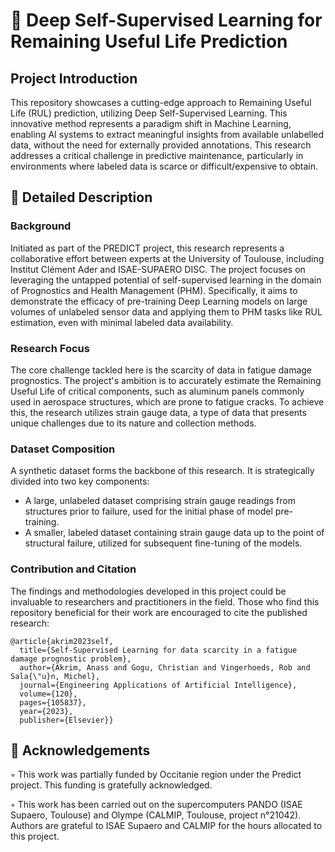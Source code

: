 # 🚀 Deep Self-Supervised Learning for Remaining Useful Life Prediction

## Project Introduction
This repository showcases a cutting-edge approach to Remaining Useful Life (RUL) prediction, utilizing Deep Self-Supervised Learning. This innovative method represents a paradigm shift in Machine Learning, enabling AI systems to extract meaningful insights from available unlabelled data, without the need for externally provided annotations. This research addresses a critical challenge in predictive maintenance, particularly in environments where labeled data is scarce or difficult/expensive to obtain.

## 📖 Detailed Description

### Background
Initiated as part of the PREDICT project, this research represents a collaborative effort between experts at the University of Toulouse, including Institut Clément Ader and ISAE-SUPAERO DISC. The project focuses on leveraging the untapped potential of self-supervised learning in the domain of Prognostics and Health Management (PHM). Specifically, it aims to demonstrate the efficacy of pre-training Deep Learning models on large volumes of unlabeled sensor data and applying them to PHM tasks like RUL estimation, even with minimal labeled data availability.

### Research Focus
The core challenge tackled here is the scarcity of data in fatigue damage prognostics. The project's ambition is to accurately estimate the Remaining Useful Life of critical components, such as aluminum panels commonly used in aerospace structures, which are prone to fatigue cracks. To achieve this, the research utilizes strain gauge data, a type of data that presents unique challenges due to its nature and collection methods.


### Dataset Composition
A synthetic dataset forms the backbone of this research. It is strategically divided into two key components:
- A large, unlabeled dataset comprising strain gauge readings from structures prior to failure, used for the initial phase of model pre-training.
- A smaller, labeled dataset containing strain gauge data up to the point of structural failure, utilized for subsequent fine-tuning of the models.

### Contribution and Citation
The findings and methodologies developed in this project could be invaluable to researchers and practitioners in the field. Those who find this repository beneficial for their work are encouraged to cite the published research:

```
@article{akrim2023self,
  title={Self-Supervised Learning for data scarcity in a fatigue damage prognostic problem},
  author={Akrim, Anass and Gogu, Christian and Vingerhoeds, Rob and Sala{\"u}n, Michel},
  journal={Engineering Applications of Artificial Intelligence},
  volume={120},
  pages={105837},
  year={2023},
  publisher={Elsevier}}
``` 

## 🙏 Acknowledgements

◦ This work was partially funded by Occitanie region under the Predict project. This funding is gratefully acknowledged. 

◦ This work has been carried out on the supercomputers PANDO (ISAE Supaero, Toulouse) and Olympe (CALMIP, Toulouse, project n°21042). Authors are grateful to ISAE Supaero and CALMIP for the hours allocated to this project.
